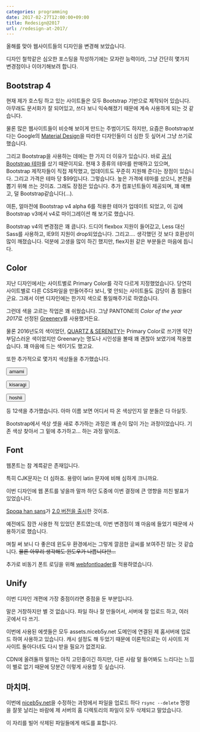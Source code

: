 ```yaml
---
categories: programming
date: 2017-02-27T12:00:00+09:00
title: Redesign@2017
url: /redesign-at-2017/
---
```


올해를 맞아 웹사이트들의 디자인을 변경해 보았습니다.

디자인 철학같은 심오한 포스팅을 작성하기에는 모자란 능력이라, 그냥 간단히 몇가지 변경점이나 이야기해보려 합니다.

## Bootstrap 4

현재 제가 호스팅 하고 있는 사이트들은 모두 Bootstrap 기반으로 제작되어 있습니다.
아무래도 문서화가 잘 되어있고, 쓰다 보니 익숙해졌기 때문에 계속 사용하게 되는 것 같습니다.

물론 많은 웹사이트들이 비슷해 보이게 만드는 주범이기도 하지만, 요즘은 Bootstrap보다는 Google의 [Material Design](https://material.io/guidelines/)을 따라한 디자인들이 더 심한 듯 싶어서 그냥 쓰기로 했습니다.

그리고 Bootstrap을 사용하는 데에는 한 가지 더 이유가 있습니다. 바로 [공식 Bootstrap 테마](https://themes.getbootstrap.com)를 샀기 때문이지요.
현재 3 종류의 테마를 판매하고 있으며, Bootstrap 제작자들이 직접 제작했고, 업데이트도 꾸준히 지원해 준다는 장점이 있습니다. 그리고 가격은 테마 당 \$99입니다. 그렇습니다. 높은 가격에 테마를 샀으니, 본전을 뽑기 위해 쓰는 것이죠. 그래도 장점은 있습니다. 추가 컴포넌트들이 제공되며, 꽤 예쁘고, 덜 Bootstrap같습니다(...).

여튼, 얼마전에 Bootstrap v4 alpha 6를 적용한 테마가 업데이트 되었고, 이 김에 Bootstrap v3에서 v4로 마이그레이션 해 보기로 했습니다.

Bootstrap v4의 변경점은 꽤 큽니다. 드디어 flexbox 지원이 들어갔고, Less 대신 Sass를 사용하고, IE9의 지원이 drop되었습니다. 그리고.... 생각했던 것 보다 호환성이 많이 깨졌습니다. 덕분에 고생을 많이 하긴 했지만, flex지원 같은 부분들은 마음에 듭니다.

## Color

지난 디자인에서는 사이트별로 Primary Color를 각각 다르게 지정했었습니다. 당연히 사이트별로 다른 CSS파일을 만들어주다 보니, 몇 안되는 사이트들도 감당이 좀 힘들더군요. 그래서 이번 디자인에는 한가지 색으로 통일해주기로 하였습니다.

그런데 색을 고르는 작업은 꽤 쉬웠습니다. 그냥 PANTONE의 *Color of the year 2017*로 선정된 [Greenery](https://www.pantone.com/color-of-the-year-2017)를 사용했거든요.

물론 2016년도의 색이었던, [QUARTZ & SERENITY](https://www.pantone.com/color-of-the-year-2016)는 Primary Color로 쓰기엔 약간 부담스러운 색이었지만 Greenary는 명도나 시인성을 볼때 꽤 괜찮아 보였기에 적용했습니다. 꽤 마음에 드는 색이기도 했고요.

또한 추가적으로 몇가지 색상들을 추가했습니다.

<button class="btn btn-amami">amami</button>

<button class="btn btn-kisaragi">kisaragi</button>

<button class="btn btn-hoshii">hoshii</button>

등 12색을 추가했습니다. 아마 이름 보면 어디서 따 온 색상인지 알 분들은 다 아실듯.

Bootstrap에서 색상 셋을 새로 추가하는 과정은 꽤 손이 많이 가는 과정이었습니다. 기존 색상 찾아서 그 밑에 추가하고... 하는 과정 말이죠.

## Font

웹폰트는 참 계륵같은 존재입니다.

특히 CJK문자는 더 심하죠. 용량이 latin 문자에 비해 심하게 크니까요.

이번 디자인에 웹 폰트를 넣을까 말까 하던 도중에 이번 결정에 큰 영향을 끼친 발표가 있었습니다.

[Spoqa han sans](https://spoqa.github.io/spoqa-han-sans/ko-KR/)가 [2.0 버전을 출시](https://spoqa.github.io/2017/02/15/SHS-trivia.html)한 것이죠.

예전에도 잠깐 사용한 적 있었던 폰트였는데, 이번 변경점이 꽤 마음에 들었기 때문에 사용하기로 했습니다.

며칠 써 보니 다 좋은데 윈도우 환경에서는 그렇게 깔끔한 글씨를 보여주진 않는 것 같습니다. ~~물론 아무리 생각해도 윈도우가 나쁩니다만...~~

추가로 비동기 폰트 로딩을 위해 [webfontloader](https://github.com/typekit/webfontloader)를 적용하였습니다.

## Unify

이번 디자인 개편에 가장 중점이라면 중점을 둔 부분입니다.

말은 거창하지만 별 것 없습니다. 파일 하나 잘 만들어서, 서버에 잘 업로드 하고, 여러 곳에서 다 쓰기.

이번에 사용된 에셋들은 모두 assets.niceb5y.net 도메인에 연결된 제 홈서버에 업로드 하여 사용하고 있습니다. 캐시 설정도 해 두었기 때문에 이론적으로는 이 사이트 저 사이트 돌아다녀도 다시 받을 필요가 없겠지요.

CDN에 올려둘까 말까는 아직 고민중이긴 하지만, 다른 사람 말 들어봐도 느리다는 느낌이 별로 없기 때문에 당분간 이렇게 사용할 듯 싶습니다.

## 마치며.

이번에 [niceb5y.net](https://niceb5y.net)을 수정하는 과정에서 파일을 업로드 하다 `rsync --delete` 명령을 잘못 날리는 바람에 제 서버의 홈 디렉토리의 파일이 모두 삭제되고 말았습니다.

이 자리를 빌어 삭제된 파일들에게 애도를 표합니다.
